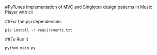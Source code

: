 #PyTunes
Implementation of MVC and Singleton design patterns in Music Player with cli

##For the pip dependencies
```
pip install -r requirements.txt
```

##To Run it
```
python main.py
```